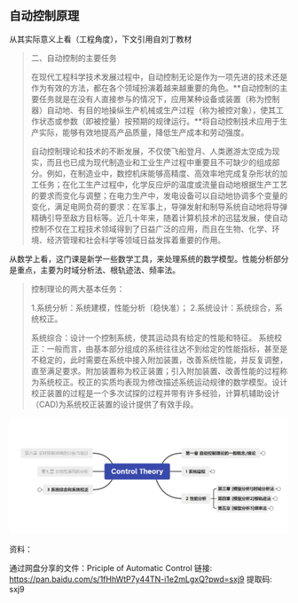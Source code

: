 ## 自动控制原理



从其实际意义上看（工程角度），下文引用自刘丁教材

> 二、自动控制的主要任务
>
> 在现代工程科学技术发展过程中，自动控制无论是作为一项先进的技术还是作为有效的方法，都在各个领域扮演着越来越重要的角色。**自动控制的主要任务就是在没有人直接参与的情况下，应用某种设备或装置（称为控制器）自动地、有目的地操纵生产机械或生产过程（称为被控对象），使其工作状态或参数（即被控量）按预期的规律运行。**将自动控制技术应用于生产实际，能够有效地提高产品质量，降低生产成本和劳动强度。
>
> 自动控制理论和技术的不断发展，不仅使飞船登月、人类邀游太空成为现实，而且也已成为现代制造业和工业生产过程中重要且不可缺少的组成部分。例如，在制造业中，数控机床能够高精度、高效率地完成复杂形状的加工任务；在化工生产过程中，化学反应炉的温度或流量自动地根据生产工艺的要求而变化与调整；在电力生产中，发电设备可以自动地协调多个变量的变化，满足电网负荷的要求：在军事上，导弹发射和制导系统自动地将导弹精确引导至敌方目标等。近几十年来，随着计算机技术的迅猛发展，使自动控制不仅在工程技术领域得到了日益广泛的应用，而且在生物、化学、环境、经济管理和社会科学等领域日益发挥着重要的作用。



从数学上看，这门课是新学一些数学工具，来处理系统的数学模型。性能分析部分是重点，主要为时域分析法、根轨迹法、频率法。

> 控制理论的两大基本任务：
>
> 1.系统分析：系统建模，性能分析（稳快准）；
> 2.系统设计：系统综合，系统校正。
>
> 系统综合：设计一个控制系统，使其运动具有给定的性能和特征。
> 系统校正：一般而言，由基本部分组成的系统往往达不到给定的性能指标，甚至是不稳定的，此时需要在系统中接入附加装置，改善系统性能，并反复调整，直至满足要求。附加装置称为校正装置；引入附加装置、改善性能的过程称为系统校正。校正的实质均表现为修改描述系统运动规律的数学模型。设计校正装置的过程是一个多次试探的过程并带有许多经验，计算机辅助设计（CAD)为系统校正装置的设计提供了有效手段。



![image-20241101171726672](README.assets/image-20241101171726672.png)



资料：

通过网盘分享的文件：Priciple of Automatic Control
链接: https://pan.baidu.com/s/1fHhWtP7y44TN-i1e2mLgxQ?pwd=sxj9 提取码: sxj9 